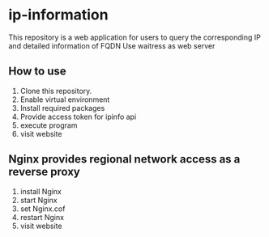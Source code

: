 # ip-information

This repository is a web application for users to query the corresponding IP and detailed information of FQDN
Use waitress as web server

## How to use

1. Clone this repository.
2. Enable virtual environment
3. Install required packages
4. Provide access token for ipinfo api
5. execute program
6. visit website

## Nginx provides regional network access as a reverse proxy
1. install Nginx
2. start Nginx
3. set Nginx.cof
4. restart Nginx
5. visit website
